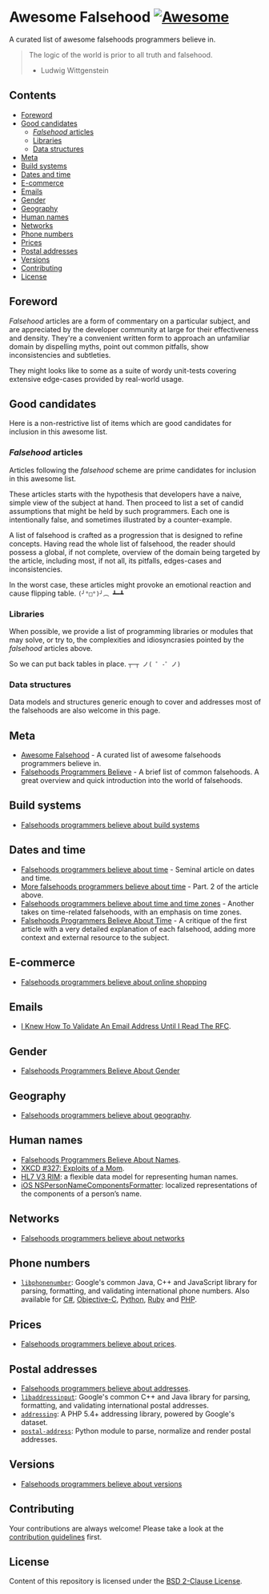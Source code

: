 # Awesome Falsehood [![Awesome](https://cdn.rawgit.com/sindresorhus/awesome/d7305f38d29fed78fa85652e3a63e154dd8e8829/media/badge.svg)](https://github.com/sindresorhus/awesome)

A curated list of awesome falsehoods programmers believe in.

> The logic of the world is prior to all truth and falsehood.
> - Ludwig Wittgenstein


## Contents

- [Foreword](#foreword)
- [Good candidates](#good-candidates)
    - [*Falsehood* articles](#falsehood-articles)
    - [Libraries](#libraries)
    - [Data structures](#data-structures)
- [Meta](#meta)
- [Build systems](#build-systems)
- [Dates and time](#dates-and-time)
- [E-commerce](#e-commerce)
- [Emails](#emails)
- [Gender](#gender)
- [Geography](#geography)
- [Human names](#human-names)
- [Networks](#networks)
- [Phone numbers](#phone-numbers)
- [Prices](#prices)
- [Postal addresses](#postal-addresses)
- [Versions](#versions)
- [Contributing](#contributing)
- [License](#license)


## Foreword

*Falsehood* articles are a form of commentary on a particular subject, and are
appreciated by the developer community at large for their effectiveness and
density. They're a convenient written form to approach an unfamiliar domain by
dispelling myths, point out common pitfalls, show inconsistencies and
subtleties.

They might looks like to some as a suite of wordy unit-tests covering extensive
edge-cases provided by real-world usage.


## Good candidates

Here is a non-restrictive list of items which are good candidates for inclusion
in this awesome list.

### *Falsehood* articles

Articles following the *falsehood* scheme are prime candidates for inclusion in
this awesome list.

These articles starts with the hypothesis that developers have a naive, simple
view of the subject at hand. Then proceed to list a set of candid assumptions
that might be held by such programmers. Each one is intentionally false, and
sometimes illustrated by a counter-example.

A list of falsehood is crafted as a progression that is designed to refine
concepts. Having read the whole list of falsehood, the reader should possess a
global, if not complete, overview of the domain being targeted by the article,
including most, if not all, its pitfalls, edges-cases and inconsistencies.

In the worst case, these articles might provoke an emotional reaction and cause
flipping table. `(╯°□°)╯︵ ┻━┻`

### Libraries

When possible, we provide a list of programming libraries or modules that may
solve, or try to, the complexities and idiosyncrasies pointed by the
*falsehood* articles above.

So we can put back tables in place. `┬─┬ ノ( ゜-゜ノ)`

### Data structures

Data models and structures generic enough to cover and addresses most of the
falsehoods are also welcome in this page.


## Meta

- [Awesome Falsehood](https://github.com/kdeldycke/awesome-falsehood) - A
curated list of awesome falsehoods programmers believe in.
- [Falsehoods Programmers Believe](http://spaceninja.com/2015/12/08/falsehoods-programmers-believe/) - A brief list of common falsehoods. A great overview and quick introduction into the world of falsehoods.


## Build systems

- [Falsehoods programmers believe about build systems](http://pozorvlak.livejournal.com/174763.html)


## Dates and time

- [Falsehoods programmers believe about time](http://infiniteundo.com/post/25326999628/falsehoods-programmers-believe-about-time) - Seminal article on dates and time.
- [More falsehoods programmers believe about time](http://infiniteundo.com/post/25509354022/more-falsehoods-programmers-believe-about-time) - Part. 2 of the article above.
- [Falsehoods programmers believe about time and time zones](http://www.creativedeletion.com/2015/01/28/falsehoods-programmers-date-time-zones.html) - Another takes on time-related falsehoods, with an emphasis on time zones.
- [Falsehoods Programmers Believe About Time](https://gist.github.com/thanatos/eee17100476a336a711e) - A critique of the first article with a very detailed explanation of each falsehood, adding more context and external resource to the subject.


## E-commerce

- [Falsehoods programmers believe about online shopping](http://wiesmann.codiferes.net/wordpress/?p=22201)


## Emails

- [I Knew How To Validate An Email Address Until I Read The RFC](http://haacked.com/archive/2007/08/21/i-knew-how-to-validate-an-email-address-until-i.aspx/).


## Gender

- [Falsehoods Programmers Believe About Gender](https://gist.github.com/garbados/f82604ea639e0e47bf44)


## Geography

- [Falsehoods programmers believe about geography](http://wiesmann.codiferes.net/wordpress/?p=15187).


## Human names

- [Falsehoods Programmers Believe About Names](https://www.kalzumeus.com/2010/06/17/falsehoods-programmers-believe-about-names/).
- [XKCD #327: Exploits of a Mom](https://xkcd.com/327/).
- [HL7 V3 RIM](http://www.hl7.org/implement/standards/product_brief.cfm?product_id=186): a flexible data model for representing human names.
- [iOS NSPersonNameComponentsFormatter](https://developer.apple.com/library/ios/documentation/Miscellaneous/Reference/NSPersonNameComponentsFormatter_Class/index.html): localized representations of the components of a person’s name.


## Networks

- [Falsehoods programmers believe about networks](http://blog.erratasec.com/2012/06/falsehoods-programmers-believe-about.html)


## Phone numbers

- [`libphonenumber`](https://github.com/googlei18n/libphonenumber): Google's common Java, C++ and JavaScript library for parsing, formatting, and validating international phone numbers. Also available for [C#](https://github.com/erezak/libphonenumber-csharp), [Objective-C](https://github.com/iziz/libPhoneNumber-iOS), [Python](https://github.com/daviddrysdale/python-phonenumbers), [Ruby](https://github.com/sstephenson/global_phone) and [PHP](https://github.com/giggsey/libphonenumber-for-php).


## Prices

- [Falsehoods programmers believe about prices](https://gist.github.com/rgs/6509585).


## Postal addresses

- [Falsehoods programmers believe about addresses](https://www.mjt.me.uk/posts/falsehoods-programmers-believe-about-addresses/).
- [`libaddressinput`](https://github.com/googlei18n/libaddressinput): Google's common C++ and Java library for parsing, formatting, and validating international postal addresses.
- [`addressing`](https://github.com/commerceguys/addressing): A PHP 5.4+ addressing library, powered by Google's dataset.
- [`postal-address`](https://github.com/scaleway/postal-address): Python module to parse, normalize and render postal addresses.


## Versions

- [Falsehoods programmers believe about versions](https://github.com/xenoterracide/falsehoods/blob/master/versions.md)


## Contributing

Your contributions are always welcome! Please take a look at the [contribution
guidelines](CONTRIBUTING.md) first.


## License

Content of this repository is licensed under the [BSD 2-Clause
License](LICENSE.md).
